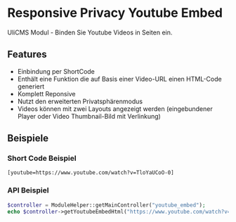 # Responsive Privacy Youtube Embed

UliCMS Modul - Binden Sie Youtube Videos in Seiten ein.

## Features

* Einbindung per ShortCode
* Enthält eine Funktion die auf Basis einer Video-URL einen HTML-Code generiert
* Komplett Reponsive
* Nutzt den erweiterten Privatsphärenmodus
* Videos können mit zwei Layouts angezeigt werden (eingebundener Player oder Video Thumbnail-Bild mit Verlinkung)

## Beispiele

### Short Code Beispiel

```
[youtube=https://www.youtube.com/watch?v=TloYaUCoO-0]
```

### API Beispiel

```php
$controller = ModuleHelper::getMainController("youtube_embed");
echo $controller->getYoutubeEmbedHtml("https://www.youtube.com/watch?v=TloYaUCoO-0");
```